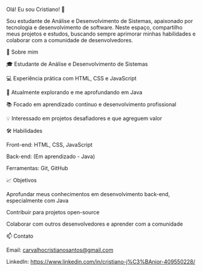 Olá! Eu sou Cristiano! 👋

Sou estudante de Análise e Desenvolvimento de Sistemas, apaixonado por tecnologia e desenvolvimento de software. Neste espaço, compartilho meus projetos e estudos, buscando sempre aprimorar minhas habilidades e colaborar com a comunidade de desenvolvedores.

🚀 Sobre mim

🎓 Estudante de Análise e Desenvolvimento de Sistemas

💻 Experiência prática com HTML, CSS e JavaScript

🌱 Atualmente explorando e me aprofundando em Java

📚 Focado em aprendizado contínuo e desenvolvimento profissional

💡 Interessado em projetos desafiadores e que agreguem valor


🛠️ Habilidades

Front-end: HTML, CSS, JavaScript

Back-end: (Em aprendizado - Java)

Ferramentas: Git, GitHub


📈 Objetivos

Aprofundar meus conhecimentos em desenvolvimento back-end, especialmente com Java

Contribuir para projetos open-source

Colaborar com outros desenvolvedores e aprender com a comunidade


📫 Contato

Email: carvalhocristianosantos@gmail.com

LinkedIn: https://www.linkedin.com/in/cristiano-j%C3%BAnior-409550228/
